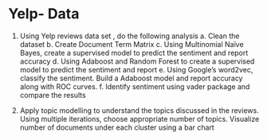 # Yelp- Data
1. Using Yelp reviews data set , do the following analysis
   a. Clean the dataset 
   b. Create Document Term Matrix 
   c. Using Multinomial Naïve Bayes, create a supervised model to predict the sentiment and report accuracy 
   d. Using Adaboost and Random Forest to create a supervised model to predict the sentiment and report 
   e. Using Google’s word2vec, classify the sentiment. Build a Adaboost model and report accuracy along with ROC curves. 
   f. Identify sentiment using vader package and compare the results 
 
2. Apply topic modelling to understand the topics discussed in the reviews. 
   Using multiple iterations, choose appropriate number of topics.
   Visualize number of documents under each cluster using a bar chart 
 
